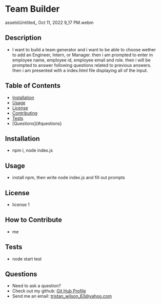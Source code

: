 # Team Builder

  assets\Untitled_ Oct 11, 2022 9_17 PM.webm

  ## Description
  
  - I want to build a team generator and i want to be able to choose wether to add an Engineer, Intern, or Manager. then i am prompted to enter in employee name, employee id, employee email and role. then  i will be prompted to answer following questions related to previous answers. then i am presented with a index.html file displaying all of the input.
  
  ## Table of Contents
  
  - [Installation](#installation)
  - [Usage](#usage)
  - [License](#license)
  - [Contributing](#contributing)
  - [Tests](#tests)
  - [Questions]{#questions}
  ## Installation
  
  - npm i, node index.js
  
  ## Usage
  
  - install npm, then write node index.js and fill out prompts
  
  ## License
  
  - license 1
  
  ## How to Contribute
  
  - me
  
  ## Tests
  
  - node start test
  ## Questions
  - Need to ask a question? 
  - Check out my github: [Git Hub Profile](https://github.com/TristanW63!)
  - Send me an email: tristan_wilson_63@yahoo.com

